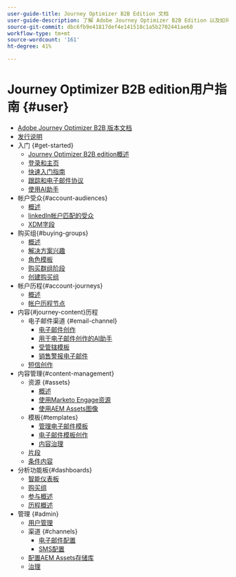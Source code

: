 ```yaml
---
user-guide-title: Journey Optimizer B2B Edition 文档
user-guide-description: 了解 Adobe Journey Optimizer B2B Edition 以及如何使用它通过内置的生成式 AI 和行业领先的自动化来协调帐户和购买团体旅程。
source-git-commit: dbc6fb9e41817def4e141518c1a5b2702441ae60
workflow-type: tm+mt
source-wordcount: '161'
ht-degree: 41%

---
```



# Journey Optimizer B2B edition用户指南 {#user}

+ [Adobe Journey Optimizer B2B 版本文档](guide-overview.md)
+ [发行说明](./release-notes/release-notes.md)
+ 入门 {#get-started}
   + [Journey Optimizer B2B edition概述](about-journey-optimizer-b2b-edition.md)
   + [登录和主页](home-page.md)
   + [快速入门指南](./start/get-started.md)
   + [跟踪和电子邮件协议](./start/email-protocols.md)
   + [使用AI助手](./start/ai-assistant.md)
+ 帐户受众{#account-audiences}
   + [概述](./audiences/account-audience-overview.md)
   + [linkedIn帐户匹配的受众](./data/linkedin-account-matched-audiences.md)
   + [XDM字段](./data/field-mapping.md)
+ 购买组{#buying-groups}
   + [概述](./buying-groups/buying-groups-overview.md)
   + [解决方案兴趣](./buying-groups/solution-interests.md)
   + [角色模板](./buying-groups/buying-groups-role-templates.md)
   + [购买群组阶段](./buying-groups/buying-group-stages.md)
   + [创建购买组](./buying-groups/buying-groups-create.md)
+ 帐户历程{#account-journeys}
   + [概述](./journeys/journey-overview.md)
   + [帐户历程节点](./journeys/journey-nodes.md)
+ 内容{#journey-content}历程
   + 电子邮件渠道 {#email-channel}
      + [电子邮件创作](./content/email-authoring.md)
      + [用于电子邮件创作的AI助手](./content/ai-assistant-emails.md)
      + [受管辖模板](./content/email-authoring-governance.md)
      + [销售警报电子邮件](./content/sales-alert-email.md)
   + [短信创作](./content/sms-authoring.md)
+ 内容管理{#content-management}
   + 资源 {#assets}
      + [概述](./content/assets-overview.md)
      + [使用Marketo Engage资源](./content/marketo-engage-design-studio.md)
      + [使用AEM Assets图像](./content/aem-assets.md)
   + 模板{#templates}
      + [管理电子邮件模板](./content/email-templates.md)
      + [电子邮件模板创作](./content/email-template-authoring.md)
      + [内容治理](./content/template-content-governance.md)
   + [片段](./content/fragments.md)
   + [条件内容](./content/conditional-content.md)
+ 分析功能板{#dashboards}
   + [智能仪表板](./dashboards/intelligent-dashboard.md)
   + [购买组](./dashboards/buying-groups-dashboard.md)
   + [参与概述](./dashboards/engagement-dashboard.md)
   + [历程概述](./dashboards/journeys-dashboard.md)
+ 管理 {#admin}
   + [用户管理](./admin/user-management.md)
   + 渠道 {#channels}
      + [电子邮件配置](./admin/configure-channels-emails.md)
      + [SMS配置](./admin/configure-channels-sms.md)
   + [配置AEM Assets存储库](./admin/configure-aem-repositories.md)
   + [治理](./admin/governance.md)
